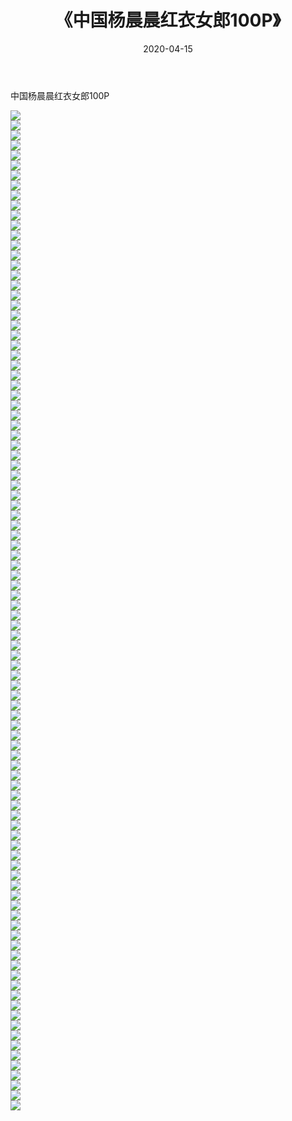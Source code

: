 ﻿---
layout: post
title:  《中国杨晨晨红衣女郎100P》
date:   2020-04-15
img: http://img.660000.xyz/Sharelink/性感/2020/中国杨晨晨红衣女郎100P/000.jpg
categories: [美女, 清纯, 唯美]
---

中国杨晨晨红衣女郎100P

  ![](http://img.660000.xyz/Sharelink/性感/2020/中国杨晨晨红衣女郎100P/001.jpg) <br> ![](http://img.660000.xyz/Sharelink/性感/2020/中国杨晨晨红衣女郎100P/002.jpg) <br> ![](http://img.660000.xyz/Sharelink/性感/2020/中国杨晨晨红衣女郎100P/003.jpg) <br> ![](http://img.660000.xyz/Sharelink/性感/2020/中国杨晨晨红衣女郎100P/004.jpg) <br> ![](http://img.660000.xyz/Sharelink/性感/2020/中国杨晨晨红衣女郎100P/005.jpg) <br> ![](http://img.660000.xyz/Sharelink/性感/2020/中国杨晨晨红衣女郎100P/006.jpg) <br> ![](http://img.660000.xyz/Sharelink/性感/2020/中国杨晨晨红衣女郎100P/007.jpg) <br> ![](http://img.660000.xyz/Sharelink/性感/2020/中国杨晨晨红衣女郎100P/008.jpg) <br> ![](http://img.660000.xyz/Sharelink/性感/2020/中国杨晨晨红衣女郎100P/009.jpg) <br> ![](http://img.660000.xyz/Sharelink/性感/2020/中国杨晨晨红衣女郎100P/010.jpg) <br> ![](http://img.660000.xyz/Sharelink/性感/2020/中国杨晨晨红衣女郎100P/011.jpg) <br> ![](http://img.660000.xyz/Sharelink/性感/2020/中国杨晨晨红衣女郎100P/012.jpg) <br> ![](http://img.660000.xyz/Sharelink/性感/2020/中国杨晨晨红衣女郎100P/013.jpg) <br> ![](http://img.660000.xyz/Sharelink/性感/2020/中国杨晨晨红衣女郎100P/014.jpg) <br> ![](http://img.660000.xyz/Sharelink/性感/2020/中国杨晨晨红衣女郎100P/015.jpg) <br> ![](http://img.660000.xyz/Sharelink/性感/2020/中国杨晨晨红衣女郎100P/016.jpg) <br> ![](http://img.660000.xyz/Sharelink/性感/2020/中国杨晨晨红衣女郎100P/017.jpg) <br> ![](http://img.660000.xyz/Sharelink/性感/2020/中国杨晨晨红衣女郎100P/018.jpg) <br> ![](http://img.660000.xyz/Sharelink/性感/2020/中国杨晨晨红衣女郎100P/019.jpg) <br> ![](http://img.660000.xyz/Sharelink/性感/2020/中国杨晨晨红衣女郎100P/020.jpg) <br> ![](http://img.660000.xyz/Sharelink/性感/2020/中国杨晨晨红衣女郎100P/021.jpg) <br> ![](http://img.660000.xyz/Sharelink/性感/2020/中国杨晨晨红衣女郎100P/022.jpg) <br> ![](http://img.660000.xyz/Sharelink/性感/2020/中国杨晨晨红衣女郎100P/023.jpg) <br> ![](http://img.660000.xyz/Sharelink/性感/2020/中国杨晨晨红衣女郎100P/024.jpg) <br> ![](http://img.660000.xyz/Sharelink/性感/2020/中国杨晨晨红衣女郎100P/025.jpg) <br> ![](http://img.660000.xyz/Sharelink/性感/2020/中国杨晨晨红衣女郎100P/026.jpg) <br> ![](http://img.660000.xyz/Sharelink/性感/2020/中国杨晨晨红衣女郎100P/027.jpg) <br> ![](http://img.660000.xyz/Sharelink/性感/2020/中国杨晨晨红衣女郎100P/028.jpg) <br> ![](http://img.660000.xyz/Sharelink/性感/2020/中国杨晨晨红衣女郎100P/029.jpg) <br> ![](http://img.660000.xyz/Sharelink/性感/2020/中国杨晨晨红衣女郎100P/030.jpg) <br> ![](http://img.660000.xyz/Sharelink/性感/2020/中国杨晨晨红衣女郎100P/031.jpg) <br> ![](http://img.660000.xyz/Sharelink/性感/2020/中国杨晨晨红衣女郎100P/032.jpg) <br> ![](http://img.660000.xyz/Sharelink/性感/2020/中国杨晨晨红衣女郎100P/033.jpg) <br> ![](http://img.660000.xyz/Sharelink/性感/2020/中国杨晨晨红衣女郎100P/034.jpg) <br> ![](http://img.660000.xyz/Sharelink/性感/2020/中国杨晨晨红衣女郎100P/035.jpg) <br> ![](http://img.660000.xyz/Sharelink/性感/2020/中国杨晨晨红衣女郎100P/036.jpg) <br> ![](http://img.660000.xyz/Sharelink/性感/2020/中国杨晨晨红衣女郎100P/037.jpg) <br> ![](http://img.660000.xyz/Sharelink/性感/2020/中国杨晨晨红衣女郎100P/038.jpg) <br> ![](http://img.660000.xyz/Sharelink/性感/2020/中国杨晨晨红衣女郎100P/039.jpg) <br> ![](http://img.660000.xyz/Sharelink/性感/2020/中国杨晨晨红衣女郎100P/040.jpg) <br> ![](http://img.660000.xyz/Sharelink/性感/2020/中国杨晨晨红衣女郎100P/041.jpg) <br> ![](http://img.660000.xyz/Sharelink/性感/2020/中国杨晨晨红衣女郎100P/042.jpg) <br> ![](http://img.660000.xyz/Sharelink/性感/2020/中国杨晨晨红衣女郎100P/043.jpg) <br> ![](http://img.660000.xyz/Sharelink/性感/2020/中国杨晨晨红衣女郎100P/044.jpg) <br> ![](http://img.660000.xyz/Sharelink/性感/2020/中国杨晨晨红衣女郎100P/045.jpg) <br> ![](http://img.660000.xyz/Sharelink/性感/2020/中国杨晨晨红衣女郎100P/046.jpg) <br> ![](http://img.660000.xyz/Sharelink/性感/2020/中国杨晨晨红衣女郎100P/047.jpg) <br> ![](http://img.660000.xyz/Sharelink/性感/2020/中国杨晨晨红衣女郎100P/048.jpg) <br> ![](http://img.660000.xyz/Sharelink/性感/2020/中国杨晨晨红衣女郎100P/049.jpg) <br> ![](http://img.660000.xyz/Sharelink/性感/2020/中国杨晨晨红衣女郎100P/050.jpg) <br> ![](http://img.660000.xyz/Sharelink/性感/2020/中国杨晨晨红衣女郎100P/051.jpg) <br> ![](http://img.660000.xyz/Sharelink/性感/2020/中国杨晨晨红衣女郎100P/052.jpg) <br> ![](http://img.660000.xyz/Sharelink/性感/2020/中国杨晨晨红衣女郎100P/053.jpg) <br> ![](http://img.660000.xyz/Sharelink/性感/2020/中国杨晨晨红衣女郎100P/054.jpg) <br> ![](http://img.660000.xyz/Sharelink/性感/2020/中国杨晨晨红衣女郎100P/055.jpg) <br> ![](http://img.660000.xyz/Sharelink/性感/2020/中国杨晨晨红衣女郎100P/056.jpg) <br> ![](http://img.660000.xyz/Sharelink/性感/2020/中国杨晨晨红衣女郎100P/057.jpg) <br> ![](http://img.660000.xyz/Sharelink/性感/2020/中国杨晨晨红衣女郎100P/058.jpg) <br> ![](http://img.660000.xyz/Sharelink/性感/2020/中国杨晨晨红衣女郎100P/059.jpg) <br> ![](http://img.660000.xyz/Sharelink/性感/2020/中国杨晨晨红衣女郎100P/060.jpg) <br> ![](http://img.660000.xyz/Sharelink/性感/2020/中国杨晨晨红衣女郎100P/061.jpg) <br> ![](http://img.660000.xyz/Sharelink/性感/2020/中国杨晨晨红衣女郎100P/062.jpg) <br> ![](http://img.660000.xyz/Sharelink/性感/2020/中国杨晨晨红衣女郎100P/063.jpg) <br> ![](http://img.660000.xyz/Sharelink/性感/2020/中国杨晨晨红衣女郎100P/064.jpg) <br> ![](http://img.660000.xyz/Sharelink/性感/2020/中国杨晨晨红衣女郎100P/065.jpg) <br> ![](http://img.660000.xyz/Sharelink/性感/2020/中国杨晨晨红衣女郎100P/066.jpg) <br> ![](http://img.660000.xyz/Sharelink/性感/2020/中国杨晨晨红衣女郎100P/067.jpg) <br> ![](http://img.660000.xyz/Sharelink/性感/2020/中国杨晨晨红衣女郎100P/068.jpg) <br> ![](http://img.660000.xyz/Sharelink/性感/2020/中国杨晨晨红衣女郎100P/069.jpg) <br> ![](http://img.660000.xyz/Sharelink/性感/2020/中国杨晨晨红衣女郎100P/070.jpg) <br> ![](http://img.660000.xyz/Sharelink/性感/2020/中国杨晨晨红衣女郎100P/071.jpg) <br> ![](http://img.660000.xyz/Sharelink/性感/2020/中国杨晨晨红衣女郎100P/072.jpg) <br> ![](http://img.660000.xyz/Sharelink/性感/2020/中国杨晨晨红衣女郎100P/073.jpg) <br> ![](http://img.660000.xyz/Sharelink/性感/2020/中国杨晨晨红衣女郎100P/074.jpg) <br> ![](http://img.660000.xyz/Sharelink/性感/2020/中国杨晨晨红衣女郎100P/075.jpg) <br> ![](http://img.660000.xyz/Sharelink/性感/2020/中国杨晨晨红衣女郎100P/076.jpg) <br> ![](http://img.660000.xyz/Sharelink/性感/2020/中国杨晨晨红衣女郎100P/077.jpg) <br> ![](http://img.660000.xyz/Sharelink/性感/2020/中国杨晨晨红衣女郎100P/078.jpg) <br> ![](http://img.660000.xyz/Sharelink/性感/2020/中国杨晨晨红衣女郎100P/079.jpg) <br> ![](http://img.660000.xyz/Sharelink/性感/2020/中国杨晨晨红衣女郎100P/080.jpg) <br> ![](http://img.660000.xyz/Sharelink/性感/2020/中国杨晨晨红衣女郎100P/081.jpg) <br> ![](http://img.660000.xyz/Sharelink/性感/2020/中国杨晨晨红衣女郎100P/082.jpg) <br> ![](http://img.660000.xyz/Sharelink/性感/2020/中国杨晨晨红衣女郎100P/083.jpg) <br> ![](http://img.660000.xyz/Sharelink/性感/2020/中国杨晨晨红衣女郎100P/084.jpg) <br> ![](http://img.660000.xyz/Sharelink/性感/2020/中国杨晨晨红衣女郎100P/085.jpg) <br> ![](http://img.660000.xyz/Sharelink/性感/2020/中国杨晨晨红衣女郎100P/086.jpg) <br> ![](http://img.660000.xyz/Sharelink/性感/2020/中国杨晨晨红衣女郎100P/087.jpg) <br> ![](http://img.660000.xyz/Sharelink/性感/2020/中国杨晨晨红衣女郎100P/088.jpg) <br> ![](http://img.660000.xyz/Sharelink/性感/2020/中国杨晨晨红衣女郎100P/089.jpg) <br> ![](http://img.660000.xyz/Sharelink/性感/2020/中国杨晨晨红衣女郎100P/090.jpg) <br> ![](http://img.660000.xyz/Sharelink/性感/2020/中国杨晨晨红衣女郎100P/091.jpg) <br> ![](http://img.660000.xyz/Sharelink/性感/2020/中国杨晨晨红衣女郎100P/092.jpg) <br> ![](http://img.660000.xyz/Sharelink/性感/2020/中国杨晨晨红衣女郎100P/093.jpg) <br> ![](http://img.660000.xyz/Sharelink/性感/2020/中国杨晨晨红衣女郎100P/094.jpg) <br> ![](http://img.660000.xyz/Sharelink/性感/2020/中国杨晨晨红衣女郎100P/095.jpg) <br> ![](http://img.660000.xyz/Sharelink/性感/2020/中国杨晨晨红衣女郎100P/096.jpg) <br> ![](http://img.660000.xyz/Sharelink/性感/2020/中国杨晨晨红衣女郎100P/097.jpg) <br> ![](http://img.660000.xyz/Sharelink/性感/2020/中国杨晨晨红衣女郎100P/098.jpg) <br> ![](http://img.660000.xyz/Sharelink/性感/2020/中国杨晨晨红衣女郎100P/099.jpg) <br> ![](http://img.660000.xyz/Sharelink/性感/2020/中国杨晨晨红衣女郎100P/100.jpg) <br>